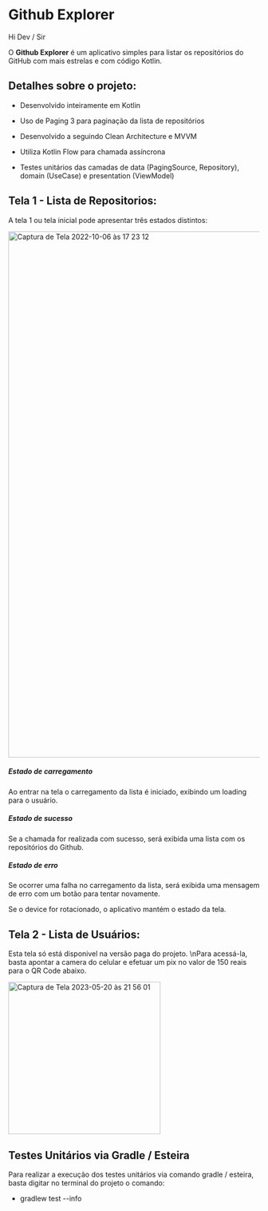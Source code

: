 # Github Explorer

Hi Dev / Sir

O **Github Explorer** é um aplicativo simples para listar os repositórios do GitHub com mais estrelas e com código Kotlin.

## Detalhes sobre o projeto:

- Desenvolvido inteiramente em Kotlin

- Uso de Paging 3 para paginação da lista de repositórios

- Desenvolvido a seguindo Clean Architecture e MVVM

- Utiliza Kotlin Flow para chamada assíncrona

- Testes unitários das camadas de data (PagingSource, Repository), domain (UseCase) e presentation (ViewModel)

## Tela 1 - Lista de Repositorios:

A tela 1 ou tela inicial pode apresentar três estados distintos:

<img width="1053" alt="Captura de Tela 2022-10-06 às 17 23 12" src="https://user-images.githubusercontent.com/11378932/194411231-220c4955-4c68-46e6-8c99-7a5a6693df76.png">

##### Estado de carregamento

Ao entrar na tela o carregamento da lista é iniciado, exibindo um loading para o usuário.

##### Estado de sucesso

Se a chamada for realizada com sucesso, será exibida uma lista com os repositórios do Github.

##### Estado de erro

Se ocorrer uma falha no carregamento da lista, será exibida uma mensagem de erro com um botão para tentar novamente.

Se o device for rotacionado, o aplicativo mantém o estado da tela.


## Tela 2 - Lista de Usuários:

Esta tela só está disponivel na versão paga do projeto. \nPara acessá-la, basta apontar a camera do celular e efetuar um pix no valor de 150 reais para o QR Code abaixo.

<img width="305" alt="Captura de Tela 2023-05-20 às 21 56 01" src="https://github.com/giovanileitevitor/Test-Softteck/assets/27828713/c5c426c9-f086-433b-a4be-e6f4d2ce1ba2">



## Testes Unitários via Gradle / Esteira

Para realizar a execução dos testes unitários via comando gradle / esteira, basta digitar no terminal do projeto o comando:
- gradlew test --info

